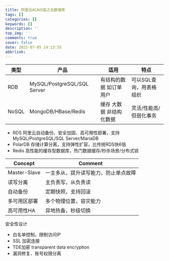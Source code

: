 ```yaml
---
title: 阿里云ACA扫盲之云数据库
tags: []
categories: []
keywords: []
description: ''
top_img: ''
comments: true
cover: false
date: 2025-07-05 14:13:55
abbrlink:
---
```


| 类型  | 产品                        | 适用                     | 特点                    |
| ----- | --------------------------- | ------------------------ | ----------------------- |
| RDB   | MySQL/PostgreSQL/SQL Server | 有结构的数据 如订单 用户 | 可以SQL查询，用表格组织 |
| NoSQL | MongoDB/HBase/Redis         | 缓存 大数据 非结构化数据 | 灵活/性能高/但弱化事务  |

- RDS 阿里云自动备份、安全加固、高可用性部署，支持MySQL/PostgreSQL/SQL Server/MariaDB
- PolarDB 存储计算分离，支持弹性扩容，比传统RDS快6倍
- Redis 高性能的缓存型数据库，热门数据缓存/秒杀场景/分布式锁



| Concept      | Comment                              |
| ------------ | ------------------------------------ |
| Master-Slave | 一主多从，提升读写能力，防止单点故障 |
| 读写分离     | 主负责写，从负责读                   |
| 自动备份     | 定期快照，支持回滚                   |
| 多可用区部署 | 多个物理位置，容灾能力               |
| 高可用性HA   | 异地热备，秒级切换                   |



安全性设计

- 白名单控制，限制访问IP
- SSL 加密连接
- TDE加密 transparent data encryption
- 漏洞修复、账号权限分离